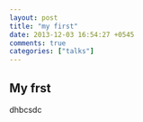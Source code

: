 ```yaml
---
layout: post
title: "my first"
date: 2013-12-03 16:54:27 +0545
comments: true
categories: ["talks"]
---
```


## My frst

dhbcsdc

